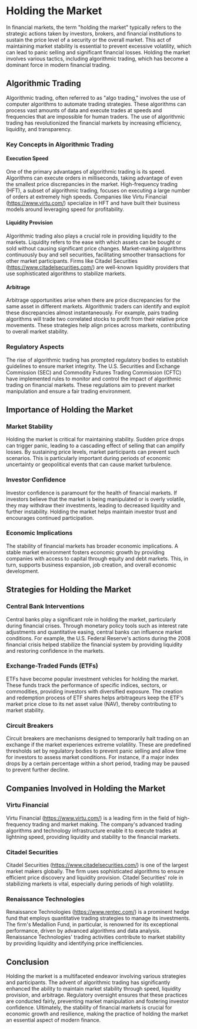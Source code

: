 # Holding the Market

In financial markets, the term "holding the market" typically refers to the strategic actions taken by investors, brokers, and financial institutions to sustain the price level of a security or the overall market. This act of maintaining market stability is essential to prevent excessive volatility, which can lead to panic selling and significant financial losses. Holding the market involves various tactics, including algorithmic trading, which has become a dominant force in modern financial trading.

## Algorithmic Trading

Algorithmic trading, often referred to as "algo trading," involves the use of computer algorithms to automate trading strategies. These algorithms can process vast amounts of data and execute trades at speeds and frequencies that are impossible for human traders. The use of algorithmic trading has revolutionized the financial markets by increasing efficiency, liquidity, and transparency.

### Key Concepts in Algorithmic Trading

#### Execution Speed

One of the primary advantages of algorithmic trading is its speed. Algorithms can execute orders in milliseconds, taking advantage of even the smallest price discrepancies in the market. High-frequency trading (HFT), a subset of algorithmic trading, focuses on executing a large number of orders at extremely high speeds. Companies like Virtu Financial (https://www.virtu.com/) specialize in HFT and have built their business models around leveraging speed for profitability.

#### Liquidity Provision

Algorithmic trading also plays a crucial role in providing liquidity to the markets. Liquidity refers to the ease with which assets can be bought or sold without causing significant price changes. Market-making algorithms continuously buy and sell securities, facilitating smoother transactions for other market participants. Firms like Citadel Securities (https://www.citadelsecurities.com/) are well-known liquidity providers that use sophisticated algorithms to stabilize markets.

#### Arbitrage

Arbitrage opportunities arise when there are price discrepancies for the same asset in different markets. Algorithmic traders can identify and exploit these discrepancies almost instantaneously. For example, pairs trading algorithms will trade two correlated stocks to profit from their relative price movements. These strategies help align prices across markets, contributing to overall market stability.

### Regulatory Aspects

The rise of algorithmic trading has prompted regulatory bodies to establish guidelines to ensure market integrity. The U.S. Securities and Exchange Commission (SEC) and Commodity Futures Trading Commission (CFTC) have implemented rules to monitor and control the impact of algorithmic trading on financial markets. These regulations aim to prevent market manipulation and ensure a fair trading environment.

## Importance of Holding the Market

### Market Stability

Holding the market is critical for maintaining stability. Sudden price drops can trigger panic, leading to a cascading effect of selling that can amplify losses. By sustaining price levels, market participants can prevent such scenarios. This is particularly important during periods of economic uncertainty or geopolitical events that can cause market turbulence.

### Investor Confidence

Investor confidence is paramount for the health of financial markets. If investors believe that the market is being manipulated or is overly volatile, they may withdraw their investments, leading to decreased liquidity and further instability. Holding the market helps maintain investor trust and encourages continued participation.

### Economic Implications

The stability of financial markets has broader economic implications. A stable market environment fosters economic growth by providing companies with access to capital through equity and debt markets. This, in turn, supports business expansion, job creation, and overall economic development.

## Strategies for Holding the Market

### Central Bank Interventions

Central banks play a significant role in holding the market, particularly during financial crises. Through monetary policy tools such as interest rate adjustments and quantitative easing, central banks can influence market conditions. For example, the U.S. Federal Reserve's actions during the 2008 financial crisis helped stabilize the financial system by providing liquidity and restoring confidence in the markets.

### Exchange-Traded Funds (ETFs)

ETFs have become popular investment vehicles for holding the market. These funds track the performance of specific indices, sectors, or commodities, providing investors with diversified exposure. The creation and redemption process of ETF shares helps arbitrageurs keep the ETF's market price close to its net asset value (NAV), thereby contributing to market stability.

### Circuit Breakers

Circuit breakers are mechanisms designed to temporarily halt trading on an exchange if the market experiences extreme volatility. These are predefined thresholds set by regulatory bodies to prevent panic selling and allow time for investors to assess market conditions. For instance, if a major index drops by a certain percentage within a short period, trading may be paused to prevent further decline.

## Companies Involved in Holding the Market

### Virtu Financial

Virtu Financial (https://www.virtu.com/) is a leading firm in the field of high-frequency trading and market making. The company's advanced trading algorithms and technology infrastructure enable it to execute trades at lightning speed, providing liquidity and stability to the financial markets.

### Citadel Securities

Citadel Securities (https://www.citadelsecurities.com/) is one of the largest market makers globally. The firm uses sophisticated algorithms to ensure efficient price discovery and liquidity provision. Citadel Securities' role in stabilizing markets is vital, especially during periods of high volatility.

### Renaissance Technologies

Renaissance Technologies (https://www.rentec.com/) is a prominent hedge fund that employs quantitative trading strategies to manage its investments. The firm's Medallion Fund, in particular, is renowned for its exceptional performance, driven by advanced algorithms and data analysis. Renaissance Technologies' trading activities contribute to market stability by providing liquidity and identifying price inefficiencies.

## Conclusion

Holding the market is a multifaceted endeavor involving various strategies and participants. The advent of algorithmic trading has significantly enhanced the ability to maintain market stability through speed, liquidity provision, and arbitrage. Regulatory oversight ensures that these practices are conducted fairly, preventing market manipulation and fostering investor confidence. Ultimately, the stability of financial markets is crucial for economic growth and resilience, making the practice of holding the market an essential aspect of modern finance.